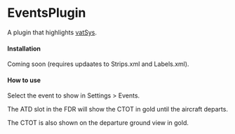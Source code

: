 # EventsPlugin

A plugin that highlights [vatSys](https://virtualairtrafficsystem.com/).

#### Installation

Coming soon (requires updaates to Strips.xml and Labels.xml).

#### How to use

Select the event to show in Settings > Events.

The ATD slot in the FDR will show the CTOT in gold until the aircraft departs. 

The CTOT is also shown on the departure ground view in gold.
